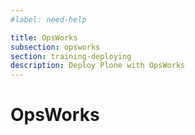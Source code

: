 ```yaml
---
#label: need-help

title: OpsWorks
subsection: opsworks
section: training-deploying
description: Deploy Plone with OpsWorks
---
```


# OpsWorks

